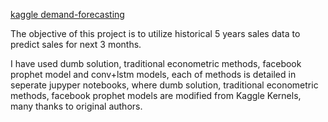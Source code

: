 [kaggle demand-forecasting](https://www.kaggle.com/c/demand-forecasting-kernels-only)


The objective of this project is to utilize historical 5 years sales data to predict sales for next 3 months.

I have used dumb solution, traditional econometric methods, facebook prophet model and conv+lstm models, each of methods is detailed in seperate jupyper notebooks, where dumb solution, traditional econometric methods, facebook prophet models are modified from Kaggle Kernels, many thanks to original authors.


